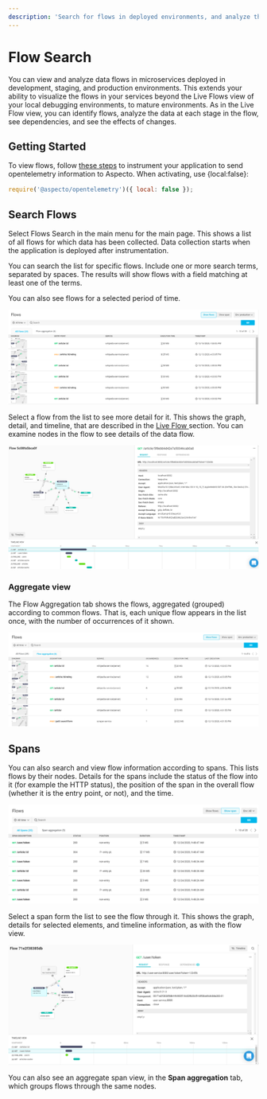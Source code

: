 ```yaml
---
description: 'Search for flows in deployed environments, and analyze them'
---
```


# Flow Search

You can view and analyze data flows in microservices deployed in development, staging, and production environments. This extends your ability to visualize the flows in your services beyond the Live Flows view of your local debugging environments, to mature environments. As in the Live Flow view, you can identify flows, analyze the data at each stage in the flow, see dependencies, and see the effects of changes.

## Getting Started

To view flows, follow [these steps](../install/#configuration) to instrument your application to send opentelemetry information to Aspecto. When activating, use {local:false}:

```javascript
require('@aspecto/opentelemetry')({ local: false });
```



## Search Flows

Select Flows Search in the main menu for the main page. This shows a list of all flows for which data has been collected. Data collection starts when the application is deployed after instrumentation.

You can search the list for specific flows. Include one or more search terms, separated by spaces. The results will show flows with a field matching at least one of the terms.

You can also see flows for a selected period of time. 

![](../.gitbook/assets/2020-12-16-14_02_48-aspecto-flows-search-main%20%281%29.png)

Select a flow from the list to see more detail for it. This shows the graph, detail, and timeline, that are described in the [Live Flow ](../live-debugging/visualize-data-flows/)section. You can examine nodes in the flow to see details of the data flow.

![](../.gitbook/assets/2020-12-16-14_06_23-aspecto-flow-5c08fa5bca0f0cdcbeacf8b4c254c2b6-detail.png)

### Aggregate view

The Flow Aggregation tab shows the flows, aggregated \(grouped\) according to common flows. That is,  each unique flow appears in the list once,  with the number of occurrences of it shown. 

![](../.gitbook/assets/2020-12-16-14_11_59-aspecto-flows-search-aggregation.png)

## Spans

You can also search and view flow information according to spans. This lists flows by their nodes. Details for the spans include the status of the flow into it \(for example the HTTP status\), the position of the span in the overall flow \(whether it is the entry point, or not\), and the time.

![](../.gitbook/assets/2020-12-24-10_01_00-aspecto-flows-search-span-1.png)

Select a span form the list to see the flow through it. This shows the graph, details for selected elements, and timeline information, as with the flow view.

![](../.gitbook/assets/2020-12-24-10_04_42-aspecto-flow-71e2f38385db44fc900516c83fb30c54-span-2.png)

You can also see an aggregate span view, in the **Span aggregation** tab, which groups flows through the same nodes.

